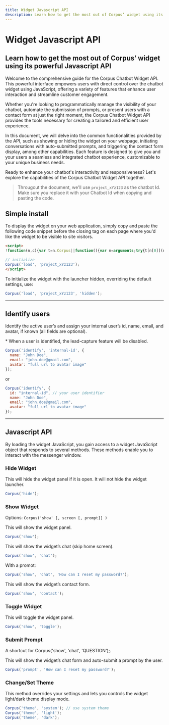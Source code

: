 ```yaml
---
title: Widget Javascript API
description: Learn how to get the most out of Corpus’ widget using its powerful Javascript API
---
```


# Widget Javascript API
## Learn how to get the most out of Corpus’ widget using its powerful Javascript API

Welcome to the comprehensive guide for the Corpus Chatbot Widget API. This powerful interface empowers users with direct control over the chatbot widget using JavaScript, offering a variety of features that enhance user interaction and streamline customer engagement.

Whether you're looking to programmatically manage the visibility of your chatbot, automate the submission of prompts, or present users with a contact form at just the right moment, the Corpus Chatbot Widget API provides the tools necessary for creating a tailored and efficient user experience.

In this document, we will delve into the common functionalities provided by the API, such as showing or hiding the widget on your webpage, initiating conversations with auto-submitted prompts, and triggering the contact form display, among other capabilities. Each feature is designed to give you and your users a seamless and integrated chatbot experience, customizable to your unique business needs.

Ready to enhance your chatbot's interactivity and responsiveness? Let's explore the capabilities of the Corpus Chatbot Widget API together.

> Througout the document, we'll use `project_xYz123` as the chatbot Id. Make sure you replace it with your Chatbot Id when copying and pasting the code.

## Simple install
To display the widget on your web application, simply copy and paste the following code snippet before the closing tag on each page where you'd like the widget to be visible to site visitors.

```html
<script>
!function(n,c){var t=n.Corpus||function(){var n=arguments;try{t[n[0]](n)}catch(n){}};t.i=!1,t.js=function(n,t){var o=c.createElement("script"),n=(o.type="text/javascript",o.async=!0,o.src=n,c.getElementsByTagName("script")[0]);n.parentNode.insertBefore(o,n),o.onload=t||function(){}},t.load=function(n){t.id=n[1],t.i||t.js("https://corpus.gocdn.io/launcher.js?id="+n[1],function(){t.i=!0})},window.Corpus=t}(window,document);

// initialize
Corpus('load', 'project_xYz123');
</script>
```

To initialize the widget with the launcher hidden, overriding the default settings, use:

```js
Corpus('load', 'project_xYz123', 'hidden');
```


---

## Identify users

Identify the active user’s and assign your internal user’s id, name, email, and avatar, if known (all fields are optional).

\* When a user is identified, the lead-capture feature will be disabled.

```js
Corpus('identify', 'internal-id', {
  name: "John Doe",
  email: "john.doe@gmail.com",
  avatar: "full url to avatar image"
});
```

or

```js
Corpus('identify', {
  id: "internal-id", // your user identifier 
  name: "John Doe",
  email: "john.doe@gmail.com",
  avatar: "full url to avatar image"
});
```

---

## Javascript API

By loading the widget JavaScript, you gain access to a widget JavaScript object that responds to several methods. These methods enable you to interact with the messenger window.

### Hide Widget

This will hide the widget panel if it is open. It will not hide the widget launcher.

```js
Corpus('hide');
```

### Show Widget

Options: `Corpus('show' [, screen [, prompt]] )`

This will show the widget panel.

```js
Corpus('show');
```

This will show the widget’s chat (skip home screen).

```js
Corpus('show', 'chat');
```

With a promot:

```js
Corpus('show', 'chat', 'How can I reset my password?');
```

This will show the widget’s contact form.

```js
Corpus('show', 'contact');
```

### Toggle Widget

This will toggle the widget panel.

```js
Corpus('show', 'toggle');
```

### Submit Prompt

A shortcut for Corpus('show', 'chat', 'QUESTION');.

This will show the widget’s chat form and auto-submit a prompt by the user.

```js
Corpus('prompt', 'How can I reset my password?');
```

### Change/Set Theme

This method overrides your settings and lets you controls the widget light/dark theme display mode.

```js
Corpus('theme', 'system'); // use system theme
Corpus('theme', 'light');
Corpus('theme', 'dark');
```
